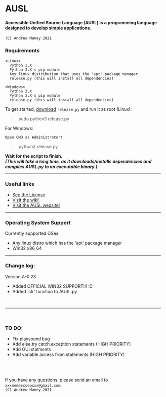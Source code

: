 # AUSL
#### Accessible Unified Source Language (AUSL) is a programming language designed to develop simple applications.
```(C) Andrew Maney 2021```
### Requirements

```
<Linux>
  Python 3.X
  Python 3.X's pip module
  Any linux distribution that uses the 'apt' package manager
  release.py (this will install all dependencies)
```
```
<Windows>
  Python 3.X
  Python 3.X's pip module
  release.py (this will install all dependencies)
```

To get started, [download](https://github.com/MEMESCOEP/AUSL/blob/main/release.py) 
```release.py```
and run it as root (Linux):

>&nbsp;sudo python3 release.py&nbsp;

For Windows:
```
Open CMD as Administrator!
```
>&nbsp;python3 release.py&nbsp;

<strong><bold>Wait for the script to finish.<br><i>(This will take a long time, as it downloads/installs dependencies and compiles AUSL.py to an executable binary.)</i></bold></strong>

---



### Useful links
- [See the License](https://github.com/MEMESCOEP/AUSL/blob/main/LICENSE)
- [Visit the wiki!](https://github.com/MEMESCOEP/AUSL/wiki)
- [Visit the AUSL website!](https://memescoep.github.io/AUSL/)



---
### Operating System Support
Currently supported OSes:
- Any linux distro which has the 'apt' package manager
- Win32 x86_64


---



### Change log:
Version A-0.23
- Added OFFICIAL WIN32 SUPPORT!!! :D
- Added 'clr' function to AUSL.py<br>

<br>

---

<br>

### TO DO:
- Fix playsound bug
- Add else,try catch,exception statements (HIGH PRIORITY)
- Add GUI statments
- Add variable access from statements (HIGH PRIORITY)

<br><br><br>
If you have any questions, please send an email to ```xxxmemescoepxxx@gmail.com```.<br>
```(C) Andrew Maney 2021```

